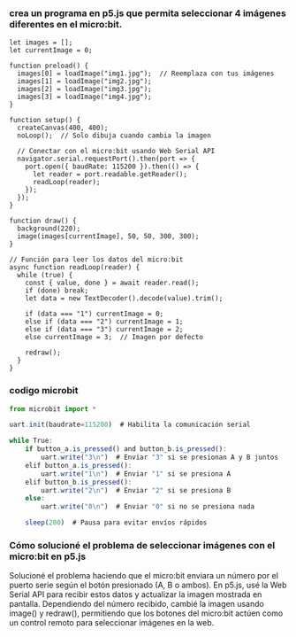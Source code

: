 ### crea un programa en p5.js que permita seleccionar 4 imágenes diferentes en el micro:bit.

``` Js
let images = [];
let currentImage = 0;

function preload() {
  images[0] = loadImage("img1.jpg");  // Reemplaza con tus imágenes
  images[1] = loadImage("img2.jpg");
  images[2] = loadImage("img3.jpg");
  images[3] = loadImage("img4.jpg");
}

function setup() {
  createCanvas(400, 400);
  noLoop();  // Solo dibuja cuando cambia la imagen

  // Conectar con el micro:bit usando Web Serial API
  navigator.serial.requestPort().then(port => {
    port.open({ baudRate: 115200 }).then(() => {
      let reader = port.readable.getReader();
      readLoop(reader);
    });
  });
}

function draw() {
  background(220);
  image(images[currentImage], 50, 50, 300, 300);
}

// Función para leer los datos del micro:bit
async function readLoop(reader) {
  while (true) {
    const { value, done } = await reader.read();
    if (done) break;
    let data = new TextDecoder().decode(value).trim();

    if (data === "1") currentImage = 0;
    else if (data === "2") currentImage = 1;
    else if (data === "3") currentImage = 2;
    else currentImage = 3;  // Imagen por defecto

    redraw();
  }
}
```

### codigo microbit
``` js
from microbit import *

uart.init(baudrate=115200)  # Habilita la comunicación serial

while True:
    if button_a.is_pressed() and button_b.is_pressed():
        uart.write("3\n")  # Enviar "3" si se presionan A y B juntos
    elif button_a.is_pressed():
        uart.write("1\n")  # Enviar "1" si se presiona A
    elif button_b.is_pressed():
        uart.write("2\n")  # Enviar "2" si se presiona B
    else:
        uart.write("0\n")  # Enviar "0" si no se presiona nada

    sleep(200)  # Pausa para evitar envíos rápidos
```

### Cómo solucioné el problema de seleccionar imágenes con el micro:bit en p5.js
Solucioné el problema haciendo que el micro:bit enviara un número por el puerto serie según el botón presionado (A, B o ambos). En p5.js, 
usé la Web Serial API para recibir estos datos y actualizar la imagen mostrada en pantalla. Dependiendo del número recibido, cambié la imagen usando image() y redraw(), permitiendo que los botones del micro:bit actúen como un control remoto para seleccionar imágenes en la web.
